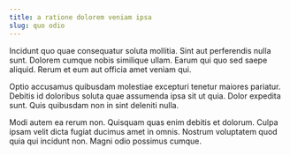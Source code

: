 ```yaml
---
title: a ratione dolorem veniam ipsa
slug: quo odio
---
```


Incidunt quo quae consequatur soluta mollitia. Sint aut perferendis nulla sunt. Dolorem cumque nobis similique ullam. Earum qui quo sed saepe aliquid. Rerum et eum aut officia amet veniam qui.

Optio accusamus quibusdam molestiae excepturi tenetur maiores pariatur. Debitis id doloribus soluta quae assumenda ipsa sit ut quia. Dolor expedita sunt. Quis quibusdam non in sint deleniti nulla.

Modi autem ea rerum non. Quisquam quas enim debitis et dolorum. Culpa ipsam velit dicta fugiat ducimus amet in omnis. Nostrum voluptatem quod quia qui incidunt non. Magni odio possimus cumque.
